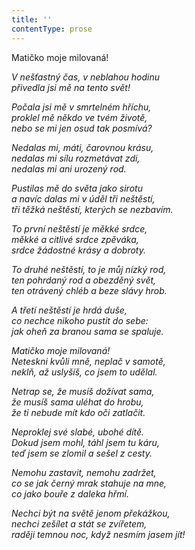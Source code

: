 ```yaml
---
title: ''
contentType: prose
---
```


Matičko moje milovaná!

_V nešťastný čas, v neblahou hodinu  
přivedla jsi mě na tento svět!_

_Počala jsi mě v smrtelném hříchu,  
proklel mě někdo ve tvém životě,  
nebo se mi jen osud tak posmívá?_

_Nedalas mi, máti, čarovnou krásu,  
nedalas mi sílu rozmetávat zdi,  
nedalas mi ani urozený rod._

_Pustilas mě do světa jako sirotu  
a navíc dalas mi v úděl tři neštěstí,  
tři těžká neštěstí, kterých se nezbavím._

_To první neštěstí je měkké srdce,  
měkké a citlivé srdce zpěváka,  
srdce žádostné krásy a dobroty._

_To druhé neštěstí, to je můj nízký rod,  
ten pohrdaný rod a obezděný svět,  
ten otrávený chléb a beze slávy hrob._

_A třetí neštěstí je hrdá duše,  
co nechce nikoho pustit do sebe:  
jak oheň za branou sama se spaluje._

_Matičko moje milovaná!  
Neteskni kvůli mně, neplač v samotě,  
neklň, až uslyšíš, co jsem to udělal._

_Netrap se, že musíš dožívat sama,  
že musíš sama uléhat do hrobu,  
že ti nebude mít kdo oči zatlačit._

_Neproklej své slabé, ubohé dítě.  
Dokud jsem mohl, táhl jsem tu káru,  
teď jsem se zlomil a sešel z cesty._

_Nemohu zastavit, nemohu zadržet,  
co se jak černý mrak stahuje na mne,  
co jako bouře z daleka hřmí._

_Nechci být na světě jenom překážkou,  
nechci zešílet a stát se zvířetem,  
raději temnou noc, když nesmím jasem jít!_
